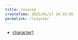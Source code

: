 ```yaml
---
title: lazyvim
createTime: 2025/01/27 14:35:56
permalink: /lazyvim/
---
```


- [character1](./01.character1:介绍与安装.md)
